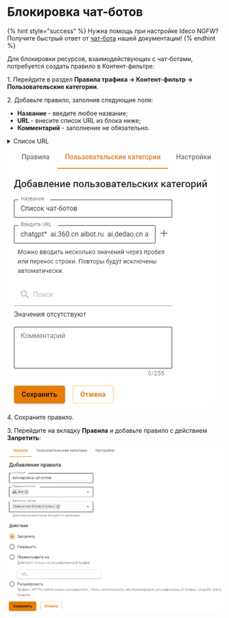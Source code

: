 # Блокировка чат-ботов

{% hint style="success" %}
Нужна помощь при настройке Ideco NGFW? Получите быстрый ответ от [чат-бота](https://gpt-docs.ideco.ru/) нашей документации!
{% endhint %}

Для блокировки ресурсов, взаимодействующих с чат-ботами, потребуется создать правило в Контент-фильтре:

1\. Перейдите в раздел **Правила трафика -> Контент-фильтр -> Пользовательские категории**.

2\. Добавьте правило, заполнив следующие поля:

* **Название** - введите любое название;
* **URL** - внесите список URL из блока ниже;
* **Комментарий** - заполнение не обязательно.

<details>

<summary>Список URL</summary>

```
chatgpt* 
ai.360.cn
aibot.ru 
ai.dedao.cn
ai.ls 
aiservice.vercel.app
aitianhu.com
anse.app
anthropic.com
b.ai-huan.xyz
bard.google.com
bard.google.com
bettergpt.chat
bing.com
bing.com
chadgpt.ru
character.ai
chat4gpt.ru 
chat9.yqcloud.top
chat.acytoo.com
chataigpt.org 
chat.ai-open.ru 
chatboxai.app
chat.dfehub.com
chat.getgpt.world
chatglm.cn
chatgp.ru 
chat.gpt4free.io 
chatgpt4rus.ru 
chatgpt.ai 
chatgptbot.ru 
chat-gpt.com
chatgptfree.ai 
chat-gpt-free.ru 
chatgptlogin.ac
chatgpt-me.ru 
chat-gpt-na.ru
chat-gpt-na.ru
chatgptnarusskom.ru 
chat-gpt.org
chatgpt.org
chatgpt.pro 
chat-gpt.ru 
chatgpt-telegram.com
chatgptweb.ru 
chathub.gg 
chatinfo.ru 
chat.lmsys.org
chat.openai.com
chat.ramxn.dev
chat.su
claude.ai
crfm.stanford.edu
deepai.org
easychat-ai.app
itbabushka.com 
forefront.com
freechatgpt.chat
free-chatgpt.ru
free.easychat.work
gpt2.ru 
gpt4all.io
gpt-chatbot.ru
gptchatbot.ru 
gptchatly.com
gpt-gm.h2o.ai
gptgo.ai
gpt-open.ru
gptschat.ru 
gradio.app
h2o.ai
huggingface.co
iask.ai 
liaobots.com
liftweb.ru 
lmsys.org
macgpt.com
mashagpt.ru 
moss.fastnlp.top
neice.tiangong.cn
openai.ru
openai-gpt.ru
openai-chat-gpt.ru 
open-assistant.io
opencat.app
petals.ml
play.vercel.ai
poe.com
ru-chatgpt.ru
rugpt.chat 
sdk.vercel.ai
supertest.lockchat.app
tenchat.ru 
theb.ai
timeai.ru 
tongyi.aliyun.com
tools.zmo.ai
trychatgpt.ru
wewordle.org
xinghuo.xfyun.cn
yandex-gpt.com
yandex-gpt.ru
yiyan.baidu.com
you.com
zhpt.tech
```

</details>

![](../../.gitbook/assets/block-chat-bot.png)

4\. Сохраните правило.

3\. Перейдите на вкладку **Правила** и добавьте правило с действием **Запретить**:

![](../../.gitbook/assets/block-chat-bot1.png)
